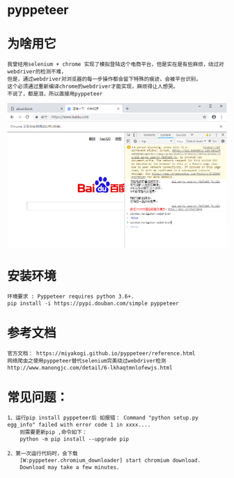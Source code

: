 # pyppeteer
# 为啥用它
    我曾经用selenium + chrome 实现了模拟登陆这个电商平台，但是实在是有些麻烦，绕过对webdriver的检测不难，
    但是，通过webdriver对浏览器的每一步操作都会留下特殊的痕迹，会被平台识别，
    这个必须通过重新编译chrome的webdriver才能实现，麻烦得让人想哭。
    不说了，都是泪，所以直接用pyppeteer
![pyppeteer隐藏webdriver标记](./pyppeteer隐藏webdriver标记.png)
    
# 安装环境
    环境要求 : Pyppeteer requires python 3.6+.
    pip install -i https://pypi.douban.com/simple pyppeteer
        

# 参考文档
    官方文档： https://miyakogi.github.io/pyppeteer/reference.html
    网络爬虫之使用pyppeteer替代selenium完美绕过webdriver检测 http://www.manongjc.com/detail/6-lkhaqtmnlofewjs.html
    
# 常见问题：
    1、运行pip install pyppeteer后 如报错： Command "python setup.py egg_info" failed with error code 1 in xxxx....
        则需要更新pip ,命令如下：
        python -m pip install --upgrade pip

    2、第一次运行代码时，会下载
        [W:pyppeteer.chromium_downloader] start chromium download.      
        Download may take a few minutes.  


